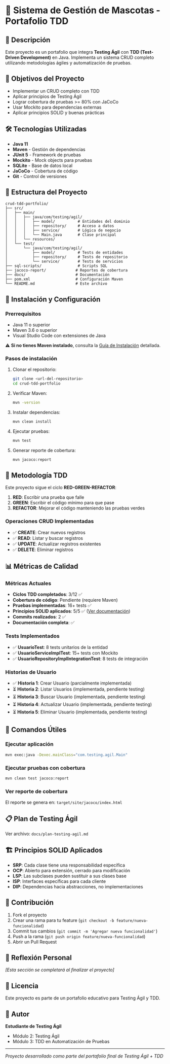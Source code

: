 # 🐾 Sistema de Gestión de Mascotas - Portafolio TDD

## 📖 Descripción
Este proyecto es un portafolio que integra **Testing Ágil** con **TDD (Test-Driven Development)** en Java. Implementa un sistema CRUD completo utilizando metodologías ágiles y automatización de pruebas.

## 🎯 Objetivos del Proyecto
- Implementar un CRUD completo con TDD
- Aplicar principios de Testing Ágil
- Lograr cobertura de pruebas >= 80% con JaCoCo
- Usar Mockito para dependencias externas
- Aplicar principios SOLID y buenas prácticas

## 🛠️ Tecnologías Utilizadas
- **Java 11**
- **Maven** - Gestión de dependencias
- **JUnit 5** - Framework de pruebas
- **Mockito** - Mock objects para pruebas
- **SQLite** - Base de datos local
- **JaCoCo** - Cobertura de código
- **Git** - Control de versiones

## 📁 Estructura del Proyecto
```
crud-tdd-portfolio/
├── src/
│   ├── main/
│   │   ├── java/com/testing/agil/
│   │   │   ├── model/          # Entidades del dominio
│   │   │   ├── repository/     # Acceso a datos
│   │   │   ├── service/        # Lógica de negocio
│   │   │   └── Main.java       # Clase principal
│   │   └── resources/
│   └── test/
│       └── java/com/testing/agil/
│           ├── model/          # Tests de entidades
│           ├── repository/     # Tests de repositorio
│           └── service/        # Tests de servicios
├── sql-scripts/                # Scripts SQL
├── jacoco-report/             # Reportes de cobertura
├── docs/                      # Documentación
├── pom.xml                    # Configuración Maven
└── README.md                  # Este archivo
```

## 🚀 Instalación y Configuración

### Prerrequisitos
- Java 11 o superior
- Maven 3.6 o superior
- Visual Studio Code con extensiones de Java

⚠️ **Si no tienes Maven instalado**, consulta la [Guía de Instalación](INSTALACION.md) detallada.

### Pasos de instalación
1. Clonar el repositorio:
   ```bash
   git clone <url-del-repositorio>
   cd crud-tdd-portfolio
   ```

2. Verificar Maven:
   ```bash
   mvn -version
   ```

3. Instalar dependencias:
   ```bash
   mvn clean install
   ```

4. Ejecutar pruebas:
   ```bash
   mvn test
   ```

5. Generar reporte de cobertura:
   ```bash
   mvn jacoco:report
   ```

## 🧪 Metodología TDD
Este proyecto sigue el ciclo **RED-GREEN-REFACTOR**:

1. **RED**: Escribir una prueba que falle
2. **GREEN**: Escribir el código mínimo para que pase
3. **REFACTOR**: Mejorar el código manteniendo las pruebas verdes

### Operaciones CRUD Implementadas
- ✅ **CREATE**: Crear nuevos registros
- ✅ **READ**: Listar y buscar registros
- ✅ **UPDATE**: Actualizar registros existentes
- ✅ **DELETE**: Eliminar registros

## 📊 Métricas de Calidad

### Métricas Actuales
- **Ciclos TDD completados**: 3/12 ✅
- **Cobertura de código**: Pendiente (requiere Maven)
- **Pruebas implementadas**: 16+ tests ✅
- **Principios SOLID aplicados**: 5/5 ✅ ([Ver documentación](docs/principios-solid.md))
- **Commits realizados**: 2 ✅
- **Documentación completa**: ✅

### Tests Implementados
- ✅ **UsuarioTest**: 8 tests unitarios de la entidad
- ✅ **UsuarioServiceImplTest**: 15+ tests con Mockito
- ✅ **UsuarioRepositoryImplIntegrationTest**: 8 tests de integración

### Historias de Usuario
- ✅ **Historia 1**: Crear Usuario (parcialmente implementada)
- ⏳ **Historia 2**: Listar Usuarios (implementada, pendiente testing)
- ⏳ **Historia 3**: Buscar Usuario (implementada, pendiente testing)
- ⏳ **Historia 4**: Actualizar Usuario (implementada, pendiente testing)
- ⏳ **Historia 5**: Eliminar Usuario (implementada, pendiente testing)

## 🔧 Comandos Útiles

### Ejecutar aplicación
```bash
mvn exec:java -Dexec.mainClass="com.testing.agil.Main"
```

### Ejecutar pruebas con cobertura
```bash
mvn clean test jacoco:report
```

### Ver reporte de cobertura
El reporte se genera en: `target/site/jacoco/index.html`

## 📋 Plan de Testing Ágil
Ver archivo: `docs/plan-testing-agil.md`

## 🏗️ Principios SOLID Aplicados
- **SRP**: Cada clase tiene una responsabilidad específica
- **OCP**: Abierto para extensión, cerrado para modificación
- **LSP**: Las subclases pueden sustituir a sus clases base
- **ISP**: Interfaces específicas para cada cliente
- **DIP**: Dependencias hacia abstracciones, no implementaciones

## 🤝 Contribución
1. Fork el proyecto
2. Crear una rama para tu feature (`git checkout -b feature/nueva-funcionalidad`)
3. Commit tus cambios (`git commit -m 'Agregar nueva funcionalidad'`)
4. Push a la rama (`git push origin feature/nueva-funcionalidad`)
5. Abrir un Pull Request

## 📝 Reflexión Personal
*[Esta sección se completará al finalizar el proyecto]*

## 📄 Licencia
Este proyecto es parte de un portafolio educativo para Testing Ágil y TDD.

## 👤 Autor
**Estudiante de Testing Ágil**
- Módulo 2: Testing Ágil
- Módulo 3: TDD en Automatización de Pruebas

---
*Proyecto desarrollado como parte del portafolio final de Testing Ágil + TDD*
